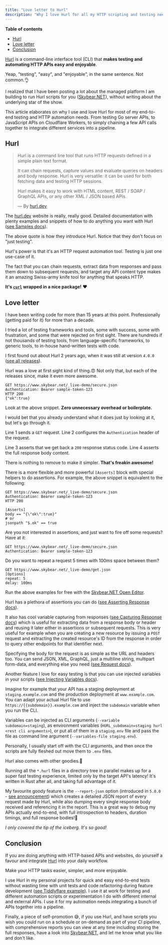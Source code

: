 ```yaml
---
title: "Love letter to Hurl"
description: "Why I love Hurl for all my HTTP scripting and testing needs."
---
```


**Table of contents**

-   [Hurl](#hurl)
-   [Love letter](#love-letter)
-   [Conclusion](#conclusion)

[Hurl](https://hurl.dev) is a command-line interface tool (CLI) that **makes testing and automating HTTP APIs easy and enjoyable**.

Yeap, "testing", "easy", and "enjoyable", in the same sentence. Not common.👌

I realized that I have been posting a lot about the managed platform I am building to run Hurl scripts for you ([<span class="skybear-name">Skybear<span>.NET</span></span>](https://www.skybear.net/)), without writing about the underlying star of the show.

This article elaborates on why I use and love Hurl for most of my end-to-end testing and HTTP automation needs. From testing Go server APIs, to JavaScript APIs on Cloudflare Workers, to simply chaining a few API calls together to integrate different services into a pipeline.

## Hurl

> Hurl is a command line tool that runs HTTP requests defined in a simple plain text format.
>
> It can chain requests, capture values and evaluate queries on headers and body response. Hurl is very versatile: it can be used for both fetching data and testing HTTP sessions.
>
> Hurl makes it easy to work with HTML content, REST / SOAP / GraphQL APIs, or any other XML / JSON based APIs.
>
> — By [hurl.dev](https://hurl.dev)

The [hurl.dev](https://hurl.dev) website is really, really good.
Detailed documentation with plenty examples and snippets of how to do anything you want with Hurl ([see Samples docs](https://hurl.dev/docs/samples.html)).

The above quote is how they introduce Hurl.
Notice that they don't focus on "just testing".

Hurl's power is that it's an HTTP request automation tool. Testing is just one use-case of it.

The fact that you can chain requests, extract data from responses and pass them down to subsequent requests, and target any API content type makes it an amazing Swiss-army knife tool for anything that speaks HTTP.

**It's [`curl`](https://curl.se/) wrapped in a nice package!** ❤️

## Love letter

I have been writing code for more than 15 years at this point. Professionally (getting paid for it) for more than a decade.

I tried a lot of testing frameworks and tools, some with success, some with frustration, and some that were rejected on first sight.
There are hundreds if not thousands of testing tools, from language-specific frameworks, to generic tools, to in-house hand-written tests with code.

I first found out about Hurl 2 years ago, when it was still at version `4.0.0` ([see all releases](https://github.com/Orange-OpenSource/hurl/releases)).

Hurl was a love at first sight kind of thing.😍
Not only that, but each of the releases since, make it even more awesome.

```http
GET https://www.skybear.net/_live-demo/secure.json
Authentication: Bearer sample-token-123
HTTP 200
{"ok":true}
```

Look at the above snippet. **Zero unnecessary overhead or boilerplate.**

I would bet that you already understand what it does just by looking at it, but let's go through it.

Line 1 sends a `GET` request.
Line 2 configures the `Authentication` header of the request.

Line 3 asserts that we get back a `200` response status code.
Line 4 asserts the full response body content.

There is nothing to remove to make it simpler. **That's freakin awesome!**

There is a more flexible and more powerful `[Asserts]` block with special helpers to do assertions.
For example, the above snippet is equivalent to the following:

```http
GET https://www.skybear.net/_live-demo/secure.json
Authentication: Bearer sample-token-123
HTTP 200

[Asserts]
body == "{\"ok\":true}"
# or
jsonpath "$.ok" == true
```

Are you not interested in assertions, and just want to fire off some requests? Have at it:

```http
GET https://www.skybear.net/_live-demo/secure.json
Authentication: Bearer sample-token-123
```

Do you want to repeat a request 5 times with 100ms space between them?

```http
GET https://www.skybear.net/_live-demo/get.json
[Options]
repeat: 5
delay: 100ms
```

Run the above examples for free with the [<span class="skybear-name">Skybear<span>.NET</span></span> Open Editor](https://www.skybear.net/scripts/open-editor/#openEditorSrcText=R0VUIGh0dHBzOi8vYWJvdXQuc2t5YmVhci5uZXQvX2xpdmUtZGVtby9zZWN1cmUuanNvbgpBdXRoZW50aWNhdGlvbjogQmVhcmVyIHNhbXBsZS10b2tlbi0xMjMKSFRUUCAyMDAKeyJvayI6dHJ1ZX0KCkdFVCBodHRwczovL2Fib3V0LnNreWJlYXIubmV0L19saXZlLWRlbW8vc2VjdXJlLmpzb24KQXV0aGVudGljYXRpb246IEJlYXJlciBzYW1wbGUtdG9rZW4tMTIzCkhUVFAgMjAwCltBc3NlcnRzXQpib2R5ID09ICJ7XCJva1wiOnRydWV9Igpqc29ucGF0aCAiJC5vayIgPT0gdHJ1ZQoKR0VUIGh0dHBzOi8vYWJvdXQuc2t5YmVhci5uZXQvX2xpdmUtZGVtby9nZXQuanNvbgpbT3B0aW9uc10KcmVwZWF0OiA1CmRlbGF5OiAxMDBtcw==).

Hurl has a plethora of assertions you can do ([see Asserting Response docs](https://hurl.dev/docs/asserting-response.html)).

It also has cool variable capturing from responses ([see Capturing Response docs](https://hurl.dev/docs/capturing-response.html)) which is useful for extracting data from a response body or header and reusing it later either in assertions or subsequent requests.
This is very useful for example when you are creating a new resource by issuing a `POST` request and extracting the created resource's ID from the response in order to query other endpoints for that identifier next.

Specifying the body for the request is as simple as the URL and headers too. You can send JSON, XML, GraphQL, just a multiline string, multipart form-data, and everything else you need ([see Request docs](https://hurl.dev/docs/request.html)).

Another feature I love for easy testing is that you can use injected variables in your scripts ([see Injecting Variables docs](https://hurl.dev/docs/templates.html#injecting-variables)).

Imagine for example that your API has a staging deployment at `staging.example.com` and the production deployment at `www.example.com`.
You can adapt your actual Hurl file to use `https://{{subdomain}}.example.com` and inject the `subdomain` variable when you run the CLI.

Variables can be injected as CLI arguments (`--variable subdomain=staging`), as environment variables (`HURL_subdomain=staging hurl <rest cli arguments>`), or put all of them in a `staging.env` file and pass the file as command line argument (`--variables-file staging.env`).

Personally, I usually start off with the CLI arguments, and then once the scripts are fully fleshed out move them to `.env` files.

Hurl also comes with other goodies.🥳

Running all the `*.hurl` files in a directory tree in parallel makes up for a super fast testing experience, limited only by the target API's latency!
It's written in Rust after all, and taking full advantage of it.

My favourite goody feature is the `--report-json` option (introduced in `5.0.0` - [see announcement](https://hurl.dev/blog/2024/08/29/hurl-5.0.0-the-parallel-edition.html#json-report)) which creates a detailed JSON report of every request made by Hurl, while also dumping every single response body received and referencing it in the report.
This is a great way to debug my APIs actually end-to-end, with full introspection to headers, duration timings, and full response bodies!🚀

_I only covered the tip of the iceberg. It's so good!_

## Conclusion

If you are doing anything with HTTP-based APIs and websites, do yourself a favour and integrate [Hurl](https://hurl.dev) into your daily workflow.

Make your HTTP tasks easier, simpler, and more enjoyable.

I use Hurl in my personal projects for quick and easy end-to-end tests without wasting time with unit tests and code refactoring during feature development ([see Tiddlyflare example](https://github.com/lambrospetrou/tiddlyflare/blob/main/hurl/tests/happy.hurl)).
I use it at work for testing and different automation scripts or experimentation I do with different internal and external APIs.
I use it for my automation needs integrating a bunch of APIs together into a pipeline.

Finally, a piece of self-promotion 😅, if you use Hurl, and have scripts you wish you could run on a schedule or on-demand as part of your CI pipeline, with comprehensive reports you can view at any time including storing the full responses, have a look into [<span class="skybear-name">Skybear<span>.NET</span></span>](https://www.skybear.net/), and let me know what you like and don't like.
